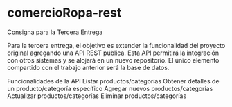 # comercioRopa-rest
Consigna para la Tercera Entrega

Para la tercera entrega, el objetivo es extender la funcionalidad del proyecto original agregando una API REST pública. Esta API permitirá la integración con otros sistemas y se alojará en un nuevo repositorio. El único elemento compartido con el trabajo anterior será la base de datos.

Funcionalidades de la API
Listar productos/categorías
Obtener detalles de un producto/categoría específico
Agregar nuevos productos/categorías
Actualizar productos/categorías
Eliminar productos/categorías
